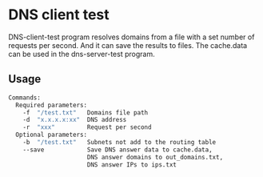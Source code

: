 # DNS client test
DNS-client-test program resolves domains from a file with a set number of requests per second. And it can save the results to files. The cache.data can be used in the dns-server-test program.
## Usage
```sh
Commands:
  Required parameters:
    -f  "/test.txt"   Domains file path
    -d  "x.x.x.x:xx"  DNS address
    -r  "xxx"         Request per second
  Optional parameters:
    -b  "/test.txt"   Subnets not add to the routing table
    --save            Save DNS answer data to cache.data,
                      DNS answer domains to out_domains.txt,
                      DNS answer IPs to ips.txt
```

